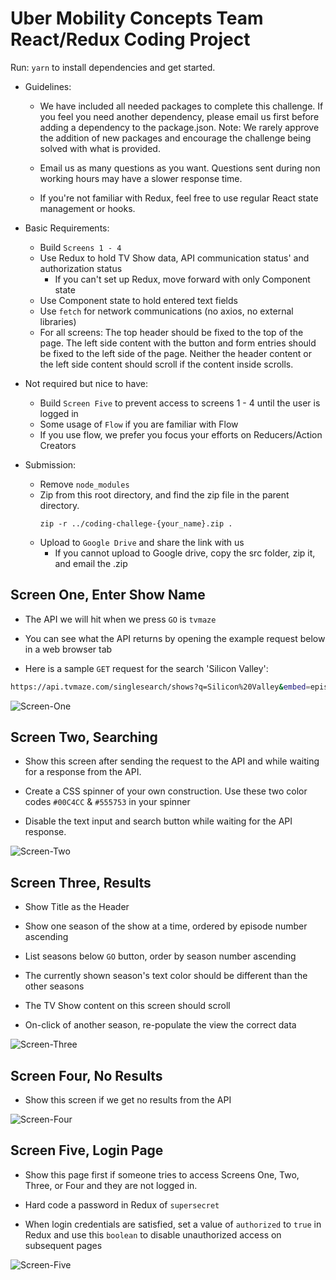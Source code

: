 # Uber Mobility Concepts Team React/Redux Coding Project

Run:
`yarn`
to install dependencies and get started.

- Guidelines:

  - We have included all needed packages to complete this challenge. If you feel you need another dependency, please email us first before adding a dependency to the package.json. Note: We rarely approve the addition of new packages and encourage the challenge being solved with what is provided.

  - Email us as many questions as you want. Questions sent during non working hours may have a slower response time.

  - If you're not familiar with Redux, feel free to use regular React state management or hooks.

- Basic Requirements:

  - Build `Screens 1 - 4`
  - Use Redux  to hold TV Show data, API communication status' and authorization status
    - If you can't set up Redux, move forward with only Component state
  - Use Component state to hold entered text fields
  - Use `fetch` for network communications (no axios, no external libraries)
  - For all screens: The top header should be fixed to the top of the page. The left side content with the button and form entries should be fixed to the left side of the page. Neither the header content or the left side content should scroll if the content inside scrolls.

- Not required but nice to have:
  - Build `Screen Five` to prevent access to screens 1 - 4 until the user is logged in
  - Some usage of `Flow` if you are familiar with Flow
  - If you use flow, we prefer you focus your efforts on Reducers/Action Creators

- Submission:
  - Remove `node_modules`
  - Zip from this root directory, and find the zip file in the parent directory.
    ```
    zip -r ../coding-challege-{your_name}.zip .
    ```
  - Upload to `Google Drive` and share the link with us
    - If you cannot upload to Google drive, copy the src folder, zip it, and email the .zip

## Screen One, Enter Show Name

- The API we will hit when we press `GO` is `tvmaze`

- You can see what the API returns by opening the example request below in a web browser tab

- Here is a sample `GET` request for the search 'Silicon Valley':

```bash
https://api.tvmaze.com/singlesearch/shows?q=Silicon%20Valley&embed=episodes
```

![Screen-One](assets/screens/screenOne.png)

## Screen Two, Searching

- Show this screen after sending the request to the API and while waiting for a response from the API.

- Create a CSS spinner of your own construction. Use these two color codes `#00C4CC` & `#555753` in your spinner

- Disable the text input and search button while waiting for the API response.

![Screen-Two](assets/screens/screenTwo.png)

## Screen Three, Results

- Show Title as the Header

- Show one season of the show at a time, ordered by episode number ascending

- List seasons below `GO` button, order by season number ascending

- The currently shown season's text color should be different than the other seasons

- The TV Show content on this screen should scroll

- On-click of another season, re-populate the view the correct data

![Screen-Three](assets/screens/screenThree.png)

## Screen Four, No Results

- Show this screen if we get no results from the API

![Screen-Four](assets/screens/screenFour.png)

## Screen Five, Login Page

- Show this page first if someone tries to access Screens One, Two, Three, or Four and they are not logged in.

- Hard code a password in Redux of `supersecret`

- When login credentials are satisfied, set a value of `authorized` to `true` in Redux and use this `boolean` to disable unauthorized access on subsequent pages

![Screen-Five](assets/screens/screenFive.png)

